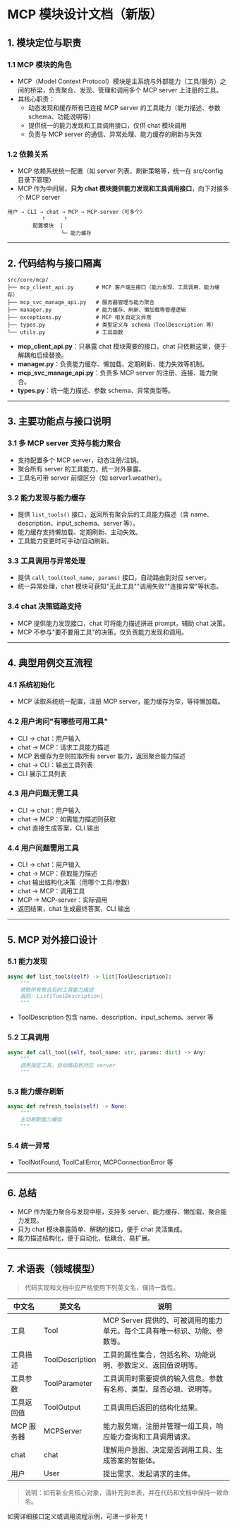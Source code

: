# MCP 模块设计文档（新版）

## 1. 模块定位与职责

### 1.1 MCP 模块的角色
- MCP（Model Context Protocol）模块是主系统与外部能力（工具/服务）之间的桥梁，负责聚合、发现、管理和调用多个 MCP server 上注册的工具。
- 其核心职责：
  - 动态发现和缓存所有已连接 MCP server 的工具能力（能力描述、参数 schema、功能说明等）
  - 提供统一的能力发现和工具调用接口，仅供 chat 模块调用
  - 负责与 MCP server 的通信、异常处理、能力缓存的刷新与失效

### 1.2 依赖关系
- MCP 依赖系统统一配置（如 server 列表、刷新策略等，统一在 src/config 目录下管理）
- MCP 作为中间层，**只为 chat 模块提供能力发现和工具调用接口**，向下对接多个 MCP server

```
用户 → CLI → chat → MCP → MCP-server（可多个）
           ↑      ↑
        配置模块  |
                 └─ 能力缓存
```

---

## 2. 代码结构与接口隔离

```
src/core/mcp/
├── mcp_client_api.py       # MCP 客户端主接口（能力发现、工具调用、能力缓存）
├── mcp_svc_manage_api.py   # 服务器管理与能力聚合
├── manager.py              # 能力缓存、刷新、懒加载等管理逻辑
├── exceptions.py           # MCP 相关自定义异常
├── types.py                # 类型定义与 schema（ToolDescription 等）
└── utils.py                # 工具函数
```
- **mcp_client_api.py**：只暴露 chat 模块需要的接口，chat 只依赖这里，便于解耦和后续替换。
- **manager.py**：负责能力缓存、懒加载、定期刷新、能力失效等机制。
- **mcp_svc_manage_api.py**：负责多 MCP server 的注册、连接、能力聚合。
- **types.py**：统一能力描述、参数 schema、异常类型等。

---

## 3. 主要功能点与接口说明

### 3.1 多 MCP server 支持与能力聚合
- 支持配置多个 MCP server，动态注册/注销。
- 聚合所有 server 的工具能力，统一对外暴露。
- 工具名可带 server 前缀区分（如 server1.weather）。

### 3.2 能力发现与能力缓存
- 提供 `list_tools()` 接口，返回所有聚合后的工具能力描述（含 name、description、input_schema、server 等）。
- 能力缓存支持懒加载、定期刷新、主动失效。
- 工具能力变更时可手动/自动刷新。

### 3.3 工具调用与异常处理
- 提供 `call_tool(tool_name, params)` 接口，自动路由到对应 server。
- 统一异常处理，chat 模块可获知"无此工具""调用失败""连接异常"等状态。

### 3.4 chat 决策链路支持
- MCP 提供能力发现接口，chat 可将能力描述拼进 prompt，辅助 chat 决策。
- MCP 不参与"要不要用工具"的决策，仅负责能力发现和调用。

---

## 4. 典型用例交互流程

### 4.1 系统初始化
- MCP 读取系统统一配置，注册 MCP server，能力缓存为空，等待懒加载。

### 4.2 用户询问"有哪些可用工具"
- CLI → chat：用户输入
- chat → MCP：请求工具能力描述
- MCP 若缓存为空则拉取所有 server 能力，返回聚合能力描述
- chat → CLI：输出工具列表
- CLI 展示工具列表

### 4.3 用户问题无需工具
- CLI → chat：用户输入
- chat → MCP：如需能力描述则获取
- chat 直接生成答案，CLI 输出

### 4.4 用户问题需用工具
- CLI → chat：用户输入
- chat → MCP：获取能力描述
- chat 输出结构化决策（用哪个工具/参数）
- chat → MCP：调用工具
- MCP → MCP-server：实际调用
- 返回结果，chat 生成最终答案，CLI 输出

---

## 5. MCP 对外接口设计

### 5.1 能力发现
```python
async def list_tools(self) -> list[ToolDescription]:
    """
    获取所有聚合后的工具能力描述
    返回: List[ToolDescription]
    """
```
- ToolDescription 包含 name、description、input_schema、server 等

### 5.2 工具调用
```python
async def call_tool(self, tool_name: str, params: dict) -> Any:
    """
    调用指定工具，自动路由到对应 server
    """
```

### 5.3 能力缓存刷新
```python
async def refresh_tools(self) -> None:
    """
    主动刷新能力缓存
    """
```

### 5.4 统一异常
- ToolNotFound, ToolCallError, MCPConnectionError 等

---

## 6. 总结
- MCP 作为能力聚合与发现中枢，支持多 server、能力缓存、懒加载、聚合能力发现。
- 只为 chat 模块暴露简单、解耦的接口，便于 chat 灵活集成。
- 能力描述结构化，便于自动化、低耦合、易扩展。

---

## 7. 术语表（领域模型）

> 代码实现和文档中应严格使用下列英文名，保持一致性。

| 中文名         | 英文名            | 说明                                                                 |
|----------------|-------------------|----------------------------------------------------------------------|
| 工具           | Tool              | MCP Server 提供的、可被调用的能力单元。每个工具有唯一标识、功能、参数等。 |
| 工具描述       | ToolDescription   | 工具的属性集合，包括名称、功能说明、参数定义、返回值说明等。             |
| 工具参数       | ToolParameter     | 工具调用时需要提供的输入信息。参数有名称、类型、是否必填、说明等。        |
| 工具返回值     | ToolOutput        | 工具调用后返回的结构化结果。                                           |
| MCP 服务器     | MCPServer         | 能力服务端，注册并管理一组工具，响应能力查询和工具调用请求。             |
| chat           | chat              | 理解用户意图、决定是否调用工具、生成答案的智能体。                      |
| 用户           | User              | 提出需求、发起请求的主体。                                             |

> 说明：如有新业务核心对象，请补充到本表，并在代码和文档中保持一致命名。

如需详细接口定义或调用流程示例，可进一步补充！ 